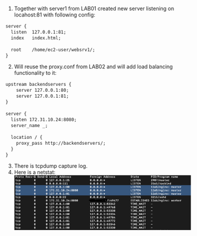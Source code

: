 1. Together with server1 from LAB01 created new server listening on locahost:81 with following config:
```
server {
  listen  127.0.0.1:81;
  index   index.html;
  
  root    /home/ec2-user/websrv1/;
}
```
2. Will reuse the proxy.conf from LAB02 and will add load balancing functionality to it:
```
upstream backendservers {
	server 127.0.0.1:80;
	server 127.0.0.1:81;
}

server {
  listen 172.31.10.24:8080;
  server_name _;
  
  location / {
    proxy_pass http://backendservers/;
  }
}
```
3. There is tcpdump capture log.
4. Here is a netstat:
![netstat](https://github.com/ilnikolay/TAP/blob/main/networking/lab03/Screenshot%202021-12-01%20at%2012.58.43.png?raw=true "netstat")
